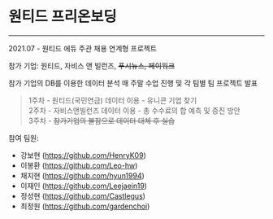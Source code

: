 # 원티드 프리온보딩
---

2021.07 - 원티드 에듀 주관 채용 연계형 프로젝트

참가 기업: 원티드, 자비스 앤 빌런즈, ~~푸시뉴스, 페이워크~~

참가 기업의 DB를 이용한 데이터 분석 
매 주말 수업 진행 및 각 팀별 팀 프로젝트 발표

>1주차 - 원티드(국민연금) 데이터 이용 - 유니콘 기업 찾기  
>2주차 - 자비스앤빌런즈 데이터 이용 - 총 수수료의 합 예측 및 증진 방안  
>3주차 - ~~참가기업의 불참으로 데이터 대체 후 실습~~

참여 팀원:
- 강보현 (https://github.com/HenryK09)
- 이봉환 (https://github.com/Leo-hw)
- 채지현 (https://github.com/hyun1994)
- 이재인 (https://github.com/Leejaein19)
- 정성현 (https://github.com/Castlegus)
- 최정원 (https://github.com/gardenchoi)
